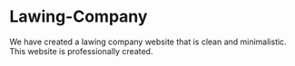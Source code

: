 # Lawing-Company
We have created a lawing company website that is clean and minimalistic. This website is professionally created.

